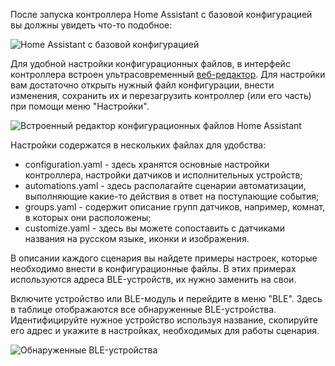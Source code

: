 
После запуска контроллера Home Assistant с базовой конфигурацией вы должны увидеть что-то подобное:

![Home Assistant c базовой конфигурацией](https://github.com/cutecare/cutecare-docs/blob/master/images/hass-started.png?raw=true)

Для удобной настройки конфигурационных файлов, в интерфейс контроллера встроен ультрасовременный [веб-редактор](https://github.com/cutecare/wcode). Для настройки вам достаточно открыть нужный файл конфигурации, внести изменения, сохранить их и перезагрузить контроллер (или его часть) при помощи меню "Настройки".

![Встроенный редактор конфигурационных файлов Home Assistant](https://github.com/cutecare/cutecare-docs/blob/master/images/hass-editor.png?raw=true)

Настройки содержатся в нескольких файлах для удобства:

* configuration.yaml - здесь хранятся основные настройки контроллера, настройки датчиков и исполнительных устройств;
* automations.yaml - здесь располагайте сценарии автоматизации, выполняющие какие-то действия в ответ на поступающие события;
* groups.yaml - содержит описание групп датчиков, например, комнат, в которых они расположены;
* customize.yaml - здесь вы можете сопоставить с датчиками названия на русском языке, иконки и изображения.

В описании каждого сценария вы найдете примеры настроек, которые необходимо внести в конфигурационные файлы.
В этих примерах используются адреса BLE-устройств, их нужно заменить на свои.

Включите устройство или BLE-модуль и перейдите в меню "BLE". Здесь в таблице отображаются все обнаруженные BLE-устройства.
Идентифицируйте нужное устройство используя название, скопируйте его адрес и укажите в настройках, необходимых для работы сценария.

![Обнаруженные BLE-устройства](https://github.com/cutecare/cutecare-docs/blob/master/images/hass-ble.png?raw=true)
